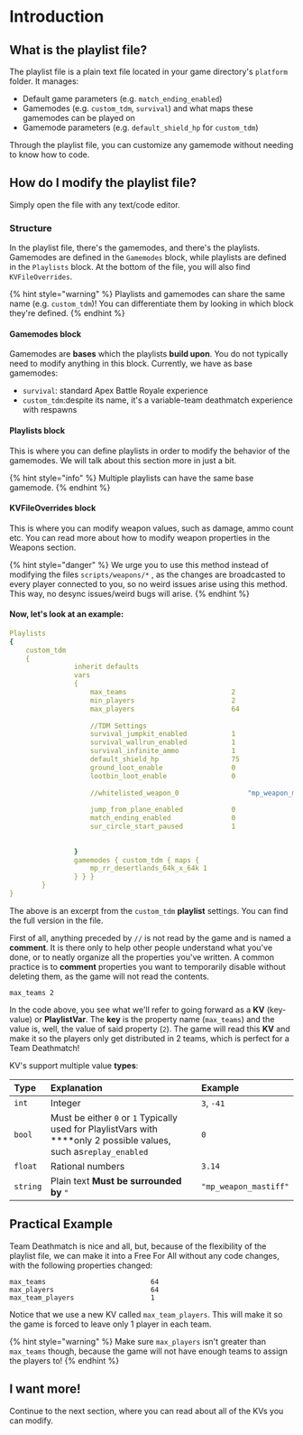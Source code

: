 # Introduction

## What is the playlist file?

The playlist file is a plain text file located in your game directory's `platform` folder. It manages:

* Default game parameters \(e.g. `match_ending_enabled`\)
* Gamemodes \(e.g. `custom_tdm`, `survival`\) and what maps these gamemodes can be played on
* Gamemode parameters \(e.g. `default_shield_hp` for `custom_tdm`\)

Through the playlist file, you can customize any gamemode without needing to know how to code.

## How do I modify the playlist file?

Simply open the file with any text/code editor.

### Structure

In the playlist file, there's the gamemodes, and there's the playlists. Gamemodes are defined in the `Gamemodes` block, while playlists are defined in the `Playlists` block. At the bottom of the file, you will also find `KVFileOverrides`.

{% hint style="warning" %}
Playlists and gamemodes can share the same name \(e.g. `custom_tdm`\)! You can differentiate them by looking in which block they're defined.
{% endhint %}

#### Gamemodes block

Gamemodes are **bases** which the playlists **build upon**. You do not typically need to modify anything in this block. Currently, we have as base gamemodes:

* `survival`: standard Apex Battle Royale experience
* `custom_tdm`:despite its name, it's a variable-team deathmatch experience with respawns

#### Playlists block

This is where you can define playlists in order to modify the behavior of the gamemodes. We will talk about this section more in just a bit.

{% hint style="info" %}
Multiple playlists can have the same base gamemode.
{% endhint %}

#### KVFileOverrides block

This is where you can modify weapon values, such as damage, ammo count etc. You can read more about how to modify weapon properties in the Weapons section.

{% hint style="danger" %}
We urge you to use this method instead of modifying the files `scripts/weapons/*` , as the changes are broadcasted to every player connected to you, so no weird issues arise using this method. This way, no desync issues/weird bugs will arise.
{% endhint %}

####  Now, let's look at an example:

```yaml
Playlists
{
	custom_tdm
	{
				inherit defaults
				vars
				{
					max_teams                          2
					min_players                        2
					max_players                        64
					
					//TDM Settings
					survival_jumpkit_enabled           1
					survival_wallrun_enabled           1
					survival_infinite_ammo             1
					default_shield_hp                  75
					ground_loot_enable                 0
					lootbin_loot_enable                0
	
					//whitelisted_weapon_0			       "mp_weapon_mastiff"
	
					jump_from_plane_enabled            0
					match_ending_enabled               0
					sur_circle_start_paused            1
	
	
				}
				gamemodes { custom_tdm { maps {
					mp_rr_desertlands_64k_x_64k 1
				} } }
		}
}


```

The above is an excerpt from the `custom_tdm` **playlist** settings. You can find the full version in the file.

First of all, anything preceded by `//` is not read by the game and is named a **comment**. It is there only to help other people understand what you've done, or to neatly organize all the properties you've written. A common practice is to **comment** properties you want to temporarily disable without deleting them, as the game will not read the contents.

```text
max_teams 2
```

In the code above, you see what we'll refer to going forward as a **KV** \(key-value\) or **PlaylistVar**. The **key** is the property name \(`max_teams`\) and the value is, well, the value of said property \(`2`\). The game will read this **KV** and make it so the players only get distributed in 2 teams, which is perfect for a Team Deathmatch! 

KV's support multiple value **types**:

| Type | Explanation | Example |
| :--- | :--- | :--- |
| `int` | Integer | `3`, `-41` |
| `bool` | Must be either `0` or `1`  Typically used for PlaylistVars with ****only 2 possible values, such as`replay_enabled` | `0` |
| `float` | Rational numbers | `3.14` |
| `string` | Plain text  **Must be surrounded by** `"` | `"mp_weapon_mastiff"` |

## Practical Example

Team Deathmatch is nice and all, but, because of the flexibility of the playlist file, we can make it into a Free For All without any code changes, with the following properties changed:

```text
max_teams                          64
max_players                        64
max_team_players                   1
```

Notice that we use a new KV called `max_team_players`. This will make it so the game is forced to leave only 1 player in each team. 

{% hint style="warning" %}
Make sure `max_players` isn't greater than `max_teams` though, because the game will not have enough teams to assign the players to!
{% endhint %}

## I want more!

Continue to the next section, where you can read about all of the KVs you can modify.

